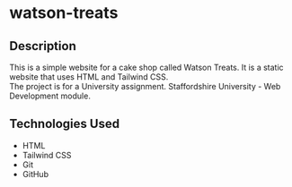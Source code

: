 # watson-treats

## Description

This is a simple website for a cake shop called Watson Treats. It is a static website that uses HTML and Tailwind CSS. </br>
The project is for a University assignment. Staffordshire University - Web Development module.

## Technologies Used

-   HTML
-   Tailwind CSS
-   Git
-   GitHub
